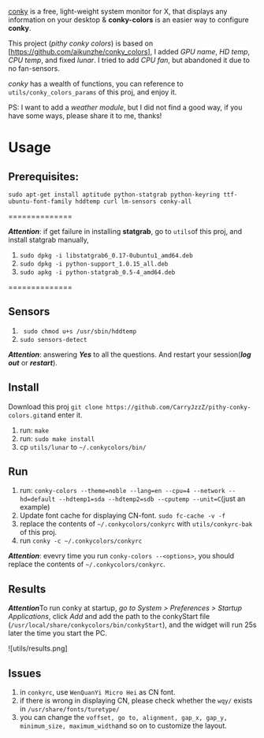 [conky](http://conky.sourceforge.net/) is a free, light-weight system monitor for X, that displays any information on your desktop & **conky-colors** is an easier way to configure **conky**.

This project (*pithy conky colors*) is based on [https://github.com/aikunzhe/conky_colors], I added *GPU name*, *HD temp*, *CPU temp*, and fixed *lunar*. I tried to add *CPU fan*, but abandoned it due to no fan-sensors. 

*conky* has a wealth of functions, you can reference to ```utils/conky_colors_params``` of this proj, and enjoy it. 

PS: I want to add a *weather module*, but I did not find a good way, if you have some ways, please share it to me, thanks!  

# Usage

## Prerequisites:

```
sudo apt-get install aptitude python-statgrab python-keyring ttf-ubuntu-font-family hddtemp curl lm-sensors conky-all
```
==============

***Attention***: if get failure in installing **statgrab**, go to ```utils```of this proj, and install statgrab manually,
1. ```sudo dpkg -i libstatgrab6_0.17-0ubuntu1_amd64.deb```
2. ```sudo dpkg -i python-support_1.0.15_all.deb```
3. ```sudo apkg -i python-statgrab_0.5-4_amd64.deb```

==============

## Sensors

1. ``` sudo chmod u+s /usr/sbin/hddtemp```
2. ```sudo sensors-detect```

***Attention***: answering ***Yes*** to all the questions. And restart your session(***log out*** or ***restart***).

## Install
Download this proj ```git clone https://github.com/CarryJzzZ/pithy-conky-colors.git```and enter it.

1. run: ```make```
2. run: ```sudo make install```
3. cp ```utils/lunar``` to ```~/.conkycolors/bin/```

## Run

1. run: ```conky-colors --theme=noble --lang=en --cpu=4 --network --hd=default --hdtemp1=sda --hdtemp2=sdb --cputemp --unit=C```(just an example)
2. Update font cache for displaying CN-font. ```sudo fc-cache -v -f```
3. replace the contents of ```~/.conkycolors/conkyrc``` with ```utils/conkyrc-bak``` of this proj.
4. run ```conky -c ~/.conkycolors/conkyrc```

***Attention***: evevry time you run ```conky-colors --<options>```, you should replace the contents of ```~/.conkycolors/conkyrc```.

## Results

***Attention***To run conky at startup, *go to System > Preferences > Startup Applications*, click *Add* and add the path to the conkyStart file (```/usr/local/share/conkycolors/bin/conkyStart```), and the widget will run 25s later the time you start the PC.

![utils/results.png]


## Issues

1. in ```conkyrc```, use ```WenQuanYi Micro Hei``` as CN font.
2. if there is wrong in displaying CN, please check whether the ```wqy/``` exists in  ```/usr/share/fonts/turetype/```
3. you can change the ```voffset, go to, alignment, gap_x, gap_y, minimum_size, maximum_width```and so on to customize the layout.


